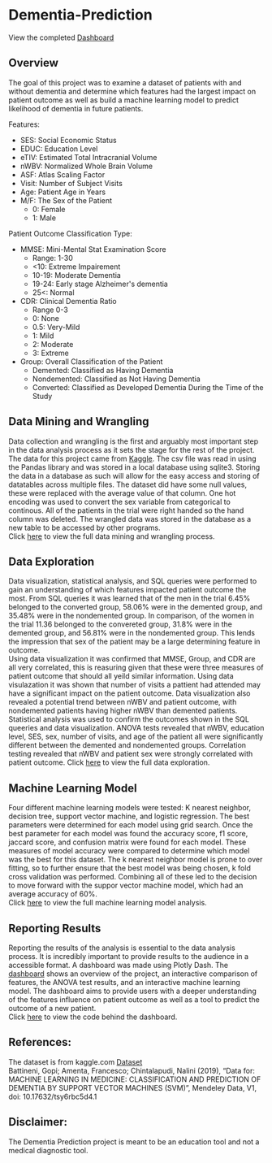 # Dementia-Prediction  
View the completed [Dashboard](https://dementia-prediction.herokuapp.com/)  
## Overview
The goal of this project was to examine a dataset of patients with and without dementia and determine which features had the largest impact on patient outcome as well as build a machine learning model to predict likelihood of dementia in future patients.

Features:
- SES: Social Economic Status  
- EDUC: Education Level  
- eTIV: Estimated Total Intracranial Volume  
- nWBV: Normalized Whole Brain Volume  
- ASF: Atlas Scaling Factor  
- Visit: Number of Subject Visits  
- Age: Patient Age in Years
- M/F: The Sex of the Patient  
    - 0: Female
    - 1: Male  

Patient Outcome Classification Type:
- MMSE: Mini-Mental Stat Examination Score  
    - Range: 1-30  
    - <10: Extreme Impairement  
    - 10-19: Moderate Dementia  
    - 19-24: Early stage Alzheimer's dementia  
    - 25<: Normal   
- CDR: Clinical Dementia Ratio  
    - Range 0-3  
    - 0: None  
    - 0.5: Very-Mild  
    - 1: Mild  
    - 2: Moderate  
    - 3: Extreme  
- Group: Overall Classification of the Patient  
    - Demented: Classified as Having Dementia
    - Nondemented: Classified as Not Having Dementia  
    - Converted: Classified as Developed Dementia During the Time of the Study  

## Data Mining and Wrangling
Data collection and wrangling is the first and arguably most important step in the data analysis process as it sets the stage for the rest of the project. The data for this project came from [Kaggle](https://www.kaggle.com/datasets/shashwatwork/dementia-prediction-dataset). The csv file was read in using the Pandas library and was stored in a local database using sqlite3. Storing the data in a database as such will allow for the easy access and storing of datatables across multiple files. The dataset did have some null values, these were replaced with the average value of that column. One hot encoding was used to convert the sex variable from categorical to continous. All of the patients in the trial were right handed so the hand column was deleted. The wrangled data was stored in the database as a new table to be accessed by other programs.  
Click [here](https://github.com/sspalding/Dementia-Prediction/blob/3f3d47b89e72999dbad910962c7b3988e9ae9133/DataCollection%20and%20Wrangling.ipynb) to view the full data mining and wrangling process.  

## Data Exploration
Data visualization, statistical analysis, and SQL queries were performed to gain an understanding of which features impacted patient outcome the most. From SQL queries it was learned that of the men in the trial 6.45% belonged to the converted group, 58.06% were in the demented group, and 35.48% were  in the nondemented group. In comparison, of the women in the trial 11.36 belonged to the convereted group, 31.8% were in the demented group, and 56.81% were in the nondemented group. This lends the impression that sex of the patient may be a large determining feature in outcome.  
Using data visualization it was confirmed that MMSE, Group, and CDR are all very correlated, this is reasuring given that these were three measures of patient outcome that should all yeild similar information. Using data visulazation it was shown that number of visits a pattient had attended may have a significant impact on the patient outcome. Data visualization also revealed a potential trend between nWBV and patient outcome, with nondemented patients having higher nWBV than demented patients.  
Statistical analysis was used to confirm the outcomes shown in the SQL queeries and data visualization. ANOVA tests revealed that nWBV, education level, SES, sex, number of visits, and age of the patient all were significantly different between the demented and nondemented groups. Correlation testing revealed that nWBV and patient sex were strongly correlated with patient outcome. 
Click [here](https://github.com/sspalding/Dementia-Prediction/blob/d0c888f2ee76d9f9862f3d1f8fd0779e988df73c/Exploratory%20Data%20Analysis.ipynb) to view the full data exploration.

## Machine Learning Model
Four different machine learning models were tested: K nearest neighbor, decision tree, support vector machine, and logistic regression. The best parameters were determined for each model using grid search. Once the best parameter for each model was found the accuracy score, f1 score, jaccard score, and confusion matrix were found for each model. These measures of model accuracy were compared to determine which model was the best for this dataset. The k nearest neighbor model is prone to over fitting, so to further ensure that the best model was being chosen, k fold cross validation was performed. Combining all of these led to the decision to move forward with the suppor vector machine model, which had an average accuracy of 60%.  
Click [here](https://github.com/sspalding/Dementia-Prediction/blob/d0c888f2ee76d9f9862f3d1f8fd0779e988df73c/Machine%20Learning.ipynb) to view the full machine learning model analysis. 

## Reporting Results
Reporting the results of the analysis is essential to the data analysis process. It is incredibly important to provide results to the audience in a accessible format. A dashboard was made using Plotly Dash. The [dashboard](https://dementia-prediction.herokuapp.com/) shows an overview of the project, an interactive comparison of features, the ANOVA test results, and an interactive machine learning model. The dashboard aims to provide users with a deeper understanding of the features influence on patient outcome as well as a tool to predict the outcome of a new patient.  
Click [here](https://github.com/sspalding/Dementia-Prediction/blob/3f3d47b89e72999dbad910962c7b3988e9ae9133/app.py) to view the code behind the dashboard.  

## References:
The dataset is from kaggle.com [Dataset](https://www.kaggle.com/datasets/shashwatwork/dementia-prediction-dataset)   
Battineni, Gopi; Amenta, Francesco; Chintalapudi, Nalini (2019), “Data for: MACHINE LEARNING IN MEDICINE: CLASSIFICATION AND PREDICTION OF DEMENTIA BY SUPPORT VECTOR MACHINES (SVM)”, Mendeley Data, V1, doi: 10.17632/tsy6rbc5d4.1

## Disclaimer:  
The Dementia Prediction project is meant to be an education tool and not a medical diagnostic tool. 
